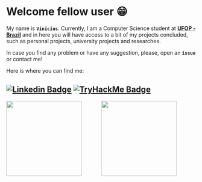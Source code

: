 # **Welcome fellow user** :grin: 

My name is **`Vinicius`**. Currently, I am a Computer Science student at [**UFOP - Brazil**](https://www.ufop.br) and in here you will have access to a bit of my projects concluded, such as personal projects, university projects and researches.

In case you find any problem or have any suggestion, please, open an **`issue`** or contact me!

Here is where you can find me:

[![Linkedin Badge](https://img.shields.io/badge/linkedin-0077B5.svg?&style=for-the-badge&logo=linkedin&logoColor=white)](https://www.linkedin.com/in/verona/)
[![TryHackMe Badge](https://img.shields.io/badge/TRYHACKME-212C42.svg?&style=for-the-badge&logo=TryHackMe&logoColor=red
)](https://tryhackme.com/p/Verona05)
---
<!-- ---
### **Research** :telescope:
- PS: Will update as soon as the paper gets published.
--- -->
<!-- 
<h3 align="left">Some Languages and Tools:</h3>
<p align="left"> <a href="https://www.cprogramming.com/" target="_blank" rel="noreferrer"> <img src="https://raw.githubusercontent.com/devicons/devicon/master/icons/c/c-original.svg" alt="c" width="40" height="40"/> </a> <a href="https://www.w3schools.com/cpp/" target="_blank" rel="noreferrer"> <img src="https://raw.githubusercontent.com/devicons/devicon/master/icons/cplusplus/cplusplus-original.svg" alt="cplusplus" width="40" height="40"/> </a> <a href="https://www.w3schools.com/css/" target="_blank" rel="noreferrer"> <img src="https://raw.githubusercontent.com/devicons/devicon/master/icons/css3/css3-original-wordmark.svg" alt="css3" width="40" height="40"/> </a> <a href="https://git-scm.com/" target="_blank" rel="noreferrer"> <img src="https://www.vectorlogo.zone/logos/git-scm/git-scm-icon.svg" alt="git" width="40" height="40"/> </a> <a href="https://www.w3.org/html/" target="_blank" rel="noreferrer"> <img src="https://raw.githubusercontent.com/devicons/devicon/master/icons/html5/html5-original-wordmark.svg" alt="html5" width="40" height="40"/> </a> <a href="https://developer.mozilla.org/en-US/docs/Web/JavaScript" target="_blank" rel="noreferrer"> <img src="https://raw.githubusercontent.com/devicons/devicon/master/icons/javascript/javascript-original.svg" alt="javascript" width="40" height="40"/> </a> <a href="https://www.linux.org/" target="_blank" rel="noreferrer"> <img src="https://raw.githubusercontent.com/devicons/devicon/master/icons/linux/linux-original.svg" alt="linux" width="40" height="40"/> </a> <a href="https://www.python.org" target="_blank" rel="noreferrer"> <img src="https://raw.githubusercontent.com/devicons/devicon/master/icons/python/python-original.svg" alt="python" width="40" height="40"/> </a> <a href="https://www.julialang.org/" target="_blank" rel="noreferrer"> <img src="https://github.com/JuliaLang/julia-logo-graphics/blob/master/images/julia-dots.svg" alt="julia" width="40" height="40"/> </a> <a href="https://reactjs.org/" target="_blank" rel="noreferrer"> <img src="https://raw.githubusercontent.com/devicons/devicon/master/icons/react/react-original-wordmark.svg" alt="react" width="40" height="40"/> </a> </p>
---
-->
<div align="center" style='display: flex; box-sizing:border-box'>
<!--   <a href="https://github.com/vinicius-verona"> -->
  <img height="200em" style='flex: 1' src="https://github-readme-stats-nine-navy.vercel.app/api?username=vinicius-verona&show_icons=true&theme=dracula&include_all_commits=true&count_private=true"/>
  <img height="200em" style='flex: 2' src="https://github-readme-stats.vercel.app/api/top-langs/?username=vinicius-verona&layout=compact&theme=dracula" />
<!--   <img height="180em" src="https://github-readme-stats-nine-navy.vercel.app/api/top-langs/?username=vinicius-verona&layout=compact&langs_count=7&theme=dracula"/> -->
<!--   <img height="auto" style='flex: 1' src="https://github-readme-streak-stats.herokuapp.com/?user=vinicius-verona&show_icons=true&theme=dracula&include_all_commits=true&count_private=true" alt="vinicius-verona" /> -->
</div>



